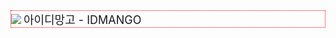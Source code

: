 <div style="border: 1px dotted red;">
<img src= https://user-images.githubusercontent.com/112850163/220837919-4f88f3ce-cd24-46ba-bf15-d30763e116cd.gif>
  <span style="margin-top:20px;font-size:18px;" >아이디망고 - IDMANGO</span>
</div>


<!--
**Undong00/Undong00** is a ✨ _special_ ✨ repository because its `README.md` (this file) appears on your GitHub profile.

Here are some ideas to get you started:

- 🔭 I’m currently working on ...
- 🌱 I’m currently learning ...
- 👯 I’m looking to collaborate on ...
- 🤔 I’m looking for help with ...
- 💬 Ask me about ...
- 📫 How to reach me: ...
- 😄 Pronouns: ...
- ⚡ Fun fact: ...
-->
